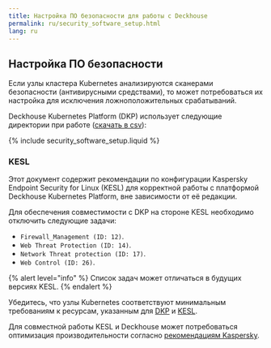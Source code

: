 ```yaml
---
title: Настройка ПО безопасности для работы с Deckhouse
permalink: ru/security_software_setup.html
lang: ru
---
```


## Настройка ПО безопасности

Если узлы кластера Kubernetes анализируются сканерами безопасности (антивирусными средствами), то может потребоваться их настройка для исключения ложноположительных срабатываний.

Deckhouse Kubernetes Platform (DKP) использует следующие директории при работе ([скачать в csv](deckhouse-directories.csv)):

{% include security_software_setup.liquid %}

### KESL

Этот документ содержит рекомендации по конфигурации Kaspersky Endpoint Security for Linux (KESL) для корректной работы с платформой Deckhouse Kubernetes Platform, вне зависимости от её редакции.

Для обеспечения совместимости с DKP на стороне KESL необходимо отключить следующие задачи:

- `Firewall_Management (ID: 12)`.
- `Web Threat Protection (ID: 14)`.
- `Network Threat protection (ID: 17)`.
- `Web Control (ID: 26)`.

{% alert level="info" %}
Список задач может отличаться в будущих версиях KESL.
{% endalert %}

Убедитесь, что узлы Kubernetes соответствуют минимальным требованиям к ресурсам, указанным для [DKP](https://deckhouse.ru/products/kubernetes-platform/guides/production.html#требования-к-ресурсам) и [KESL](https://support.kaspersky.com/KES4Linux/12.1.0/ru-RU/197642.htm).

Для совместной работы KESL и Deckhouse может потребоваться оптимизация производительности согласно [рекомендациям Kaspersky](https://support.kaspersky.com/KES4Linux/12.1.0/ru-RU/206054.htm).

